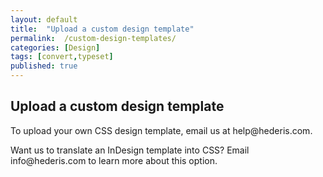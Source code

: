 ```yaml
---
layout: default
title:  "Upload a custom design template"
permalink:  /custom-design-templates/
categories: [Design]
tags: [convert,typeset]
published: true
---
```


<section data-type="chapter" class="hsecchapter" data-hederis-type="hsecchapter" id="custom-design-templates" data-pi-attrs="id: custom-design-templates; data-tags: convert,typeset;" role="doc-chapter" data-tags="convert,typeset" data-author-name=" " data-book-title=" " title="Upload a custom design template"><h1 data-hederis-type="hblkchaptitle" class="hblkchaptitle" id="pLr8cr7la">Upload a custom design template</h1>
    <p class="hblkp" data-hederis-type="hblkp" id="pvDW4TvEC">To upload your own CSS design template, email us at help@hederis.com.</p>
    <p class="hblkp" data-hederis-type="hblkp" id="p3zdyFltQ">Want us to translate an InDesign template into CSS? Email info@hederis.com to learn more about this option.</p>
    </section>
    